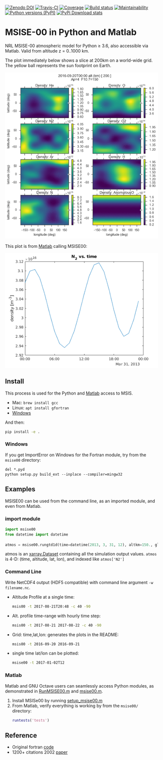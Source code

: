 [![Zenodo DOI](https://zenodo.org/badge/32971905.svg)](https://zenodo.org/badge/latestdoi/32971905)
[![Travis-CI](https://travis-ci.org/scivision/msise00.svg)](https://travis-ci.org/scivision/msise00)
[![Coverage](https://coveralls.io/repos/scivision/msise00/badge.svg?branch=master&service=github)](https://coveralls.io/github/scivision/msise00?branch=master)
[![Build status](https://ci.appveyor.com/api/projects/status/g58w79defiiiu6j6?svg=true)](https://ci.appveyor.com/project/scivision/msise00)
[![Maintainability](https://api.codeclimate.com/v1/badges/f6f206d6f6605bcf435d/maintainability)](https://codeclimate.com/github/scivision/msise00/maintainability)
[![Python versions (PyPI)](https://img.shields.io/pypi/pyversions/msise00.svg)](https://pypi.python.org/pypi/msise00)
[![PyPi Download stats](http://pepy.tech/badge/msise00)](http://pepy.tech/project/msise00)

# MSISE-00 in Python and Matlab

NRL MSISE-00 atmospheric model for Python &ge; 3.6, also accessible via Matlab.
Valid from altitude z = 0..1000 km.

The plot immediately below shows a slice at 200km on a world-wide grid.
The yellow ball represents the sun footprint on Earth.

![MSIS global time animation](./tests/msise00_demo.gif)

This plot is from [Matlab](./tests/test_msise00_matlab.m) calling MSISE00:

![MSISE00 Matlab](./tests/msis_matlab.png)

## Install

This process is used for the Python and [Matlab](#matlab) access to MSIS.

-   Mac: `brew install gcc`
-   Linux: `apt install gfortran`
-   [Windows](https://www.scivision.co/windows-gcc-gfortran-cmake-make-install/)

And then:
```sh
pip install -e .
```

### Windows
If you get ImportError on Windows for the Fortran module, try from the `msise00` directory:
```posh
del *.pyd
python setup.py build_ext --inplace --compiler=mingw32
```

## Examples

MSISE00 can be used from the command line, as an imported module, and even from Matlab.

### import module

```python
import msise00
from datetime import datetime

atmos = msise00.rungtd1d(time=datetime(2013, 3, 31, 12), altkm=150., glat=65., glon=-148.)
```

atmos is an [xarray.Dataset](http://xarray.pydata.org/en/stable/generated/xarray.Dataset.html) containing all the simulation output values.
`atmos` is 4-D: (time, altitude, lat, lon), and indexed like `atmos['N2']`


### Command Line

Write NetCDF4 output (HDF5 compatible) with command line argument `-w filename.nc`.


* Altitude Profile at a single time:
  ```sh
  msis00 -t 2017-08-21T20:48 -c 40 -90
  ```
* Alt. profile time-range with hourly time step:
  ```sh
  msis00 -t 2017-08-21 2017-08-22 -c 40 -90
  ```
* Grid: time,lat,lon: generates the plots in the README:
  ```sh
  msis00 -t 2016-09-20 2016-09-21
  ```
* single time lat/lon can be plotted:
  ```sh
  msise00 -t 2017-01-02T12
  ```
  
### Matlab

Matlab and GNU Octave users can seamlessly access Python modules, as demonstrated in 
[RunMSISE00.m](./matlab/RunMSISE00.m) and 
[msise00.m](./matlab/msise00.m).

1. Install MSISe00 by running [setup_msise00.m](./matlab/setup_msise00.m)
2. From Matlab, verify everything is working by from the `msise00/` directory:
   ```matlab
   runtests('tests')
   ```
   
## Reference

* Original fortran [code](https://ccmc.gsfc.nasa.gov/pub/modelweb/atmospheric/msis/)
* 1200+ citations 2002 [paper](http://onlinelibrary.wiley.com/doi/10.1029/2002JA009430/pdf)
